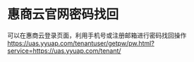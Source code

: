# 惠商云官网密码找回

可以在惠商云登录页面，利用手机号或注册邮箱进行密码找回操作
https://uas.yyuap.com/tenantuser/getpw/pw.html?service=https://uas.yyuap.com/tenant/